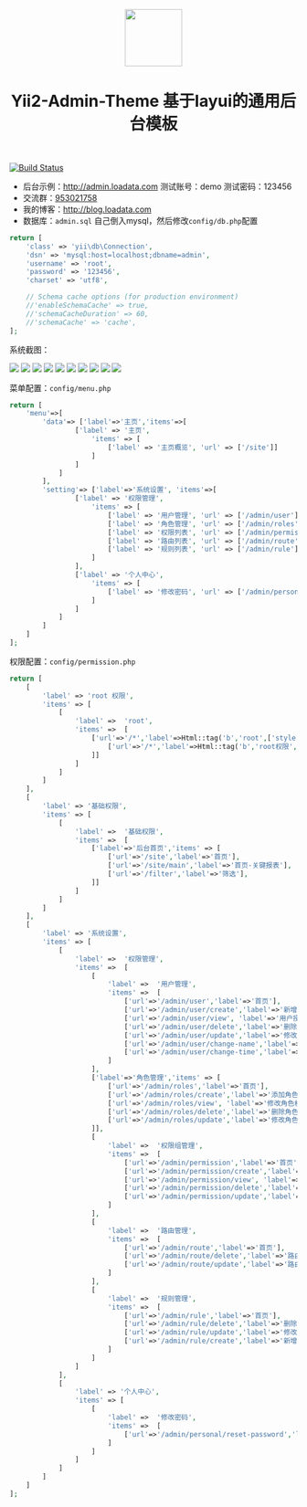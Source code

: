 <p align="center">
    <a href="http://admin.loadata.com" target="_blank">
        <img src="http://admin.loadata.com/img/logo.png" height="100px">
    </a>
    <h1 align="center">Yii2-Admin-Theme 基于layui的通用后台模板</h1>
    <br>
</p>

[![Build Status](https://img.shields.io/badge/yii2--admin--theme-1.0.0-brightgreen.svg)]()


* 后台示例：http://admin.loadata.com  测试账号：demo  测试密码：123456
* 交流群：<a target="_blank" href="//shang.qq.com/wpa/qunwpa?idkey=74519f0048158d183bfa52a3d56255d2e897f891bfe4348a32d444532a290aab"><img border="0">953021758</a>
* 我的博客：http://blog.loadata.com
* 数据库：`admin.sql` 自己倒入mysql，然后修改`config/db.php`配置

```php
return [
    'class' => 'yii\db\Connection',
    'dsn' => 'mysql:host=localhost;dbname=admin',
    'username' => 'root',
    'password' => '123456',
    'charset' => 'utf8',

    // Schema cache options (for production environment)
    //'enableSchemaCache' => true,
    //'schemaCacheDuration' => 60,
    //'schemaCache' => 'cache',
];
```

系统截图：

<img src="https://raw.githubusercontent.com/xuguoliangjj/yii2-admin-theme/master/web/img/screenshot/1.png">
<img src="https://raw.githubusercontent.com/xuguoliangjj/yii2-admin-theme/master/web/img/screenshot/2.png">
<img src="https://raw.githubusercontent.com/xuguoliangjj/yii2-admin-theme/master/web/img/screenshot/3.png">
<img src="https://raw.githubusercontent.com/xuguoliangjj/yii2-admin-theme/master/web/img/screenshot/4.png">
<img src="https://raw.githubusercontent.com/xuguoliangjj/yii2-admin-theme/master/web/img/screenshot/5.png">
<img src="https://raw.githubusercontent.com/xuguoliangjj/yii2-admin-theme/master/web/img/screenshot/6.png">
<img src="https://raw.githubusercontent.com/xuguoliangjj/yii2-admin-theme/master/web/img/screenshot/7.png">
<img src="https://raw.githubusercontent.com/xuguoliangjj/yii2-admin-theme/master/web/img/screenshot/8.png">
<img src="https://raw.githubusercontent.com/xuguoliangjj/yii2-admin-theme/master/web/img/screenshot/9.png">
<img src="https://raw.githubusercontent.com/xuguoliangjj/yii2-admin-theme/master/web/img/screenshot/10.png">

菜单配置：`config/menu.php`

```php
return [
    'menu'=>[
        'data'=> ['label'=>'主页','items'=>[
                ['label' => '主页',
                    'items' => [
                        ['label' => '主页概览', 'url' => ['/site']]
                    ]
                ]
            ]
        ],
        'setting'=> ['label'=>'系统设置', 'items'=>[
                ['label' => '权限管理',
                    'items' => [
                        ['label' => '用户管理', 'url' => ['/admin/user']],
                        ['label' => '角色管理', 'url' => ['/admin/roles']],
                        ['label' => '权限列表', 'url' => ['/admin/permission']],
                        ['label' => '路由列表', 'url' => ['/admin/route']],
                        ['label' => '规则列表', 'url' => ['/admin/rule']]
                    ]
                ],
                ['label' => '个人中心',
                    'items' => [
                        ['label' => '修改密码', 'url' => ['/admin/personal/reset-password']],
                    ]
                ]
            ]
        ]
    ]
];
```

权限配置：`config/permission.php`

```php
return [
    [
        'label' => 'root 权限',
        'items' => [
            [
                'label' =>  'root',
                'items' =>  [
                    ['url'=>'/*','label'=>Html::tag('b','root',['style'=>'color:red;']),'items' => [
                        ['url'=>'/*','label'=>Html::tag('b','root权限',['style'=>'color:red;'])],
                    ]]
                ]
            ]
        ]
    ],
    [
        'label' => '基础权限',
        'items' => [
            [
                'label' =>  '基础权限',
                'items' =>  [
                    ['label'=>'后台首页','items' => [
                        ['url'=>'/site','label'=>'首页'],
                        ['url'=>'/site/main','label'=>'首页-关键报表'],
                        ['url'=>'/filter','label'=>'筛选'],
                    ]]
                ]
            ]
        ]
    ],
    [
        'label' => '系统设置',
        'items' => [
            [
                'label' =>  '权限管理',
                'items' =>  [
                    [
                        'label' =>  '用户管理',
                        'items' =>  [
                            ['url'=>'/admin/user','label'=>'首页'],
                            ['url'=>'/admin/user/create','label'=>'新增用户'],
                            ['url'=>'/admin/user/view', 'label'=>'用户授权'],
                            ['url'=>'/admin/user/delete','label'=>'删除用户'],
                            ['url'=>'/admin/user/update','label'=>'修改用户'],
                            ['url'=>'/admin/user/change-name','label'=>'快捷修改用户名'],
                            ['url'=>'/admin/user/change-time','label'=>'快捷修改创建时间'],
                        ]
                    ],
                    ['label'=>'角色管理','items' => [
                        ['url'=>'/admin/roles','label'=>'首页'],
                        ['url'=>'/admin/roles/create','label'=>'添加角色'],
                        ['url'=>'/admin/roles/view', 'label'=>'修改角色权限'],
                        ['url'=>'/admin/roles/delete','label'=>'删除角色'],
                        ['url'=>'/admin/roles/update','label'=>'修改角色名'],
                    ]],
                    [
                        'label' =>  '权限组管理',
                        'items' =>  [
                            ['url'=>'/admin/permission','label'=>'首页'],
                            ['url'=>'/admin/permission/create','label'=>'新增权限组'],
                            ['url'=>'/admin/permission/view', 'label'=>'修改权限组权限'],
                            ['url'=>'/admin/permission/delete','label'=>'删除权限组'],
                            ['url'=>'/admin/permission/update','label'=>'修改权限组名称'],
                        ]
                    ],
                    [
                        'label' =>  '路由管理',
                        'items' =>  [
                            ['url'=>'/admin/route','label'=>'首页'],
                            ['url'=>'/admin/route/delete','label'=>'路由删除'],
                            ['url'=>'/admin/route/update','label'=>'路由修改'],
                        ]
                    ],
                    [
                        'label' =>  '规则管理',
                        'items' =>  [
                            ['url'=>'/admin/rule','label'=>'首页'],
                            ['url'=>'/admin/rule/delete','label'=>'删除规则'],
                            ['url'=>'/admin/rule/update','label'=>'修改规则'],
                            ['url'=>'/admin/rule/create','label'=>'新增规则'],
                        ]
                    ]
                ]
            ],
            [
                'label' => '个人中心',
                'items' => [
                    [
                        'label' =>  '修改密码',
                        'items' =>  [
                            ['url'=>'/admin/personal/reset-password','label'=>'首页']
                        ]
                    ]
                ]
            ]
        ]
    ]
];

```
